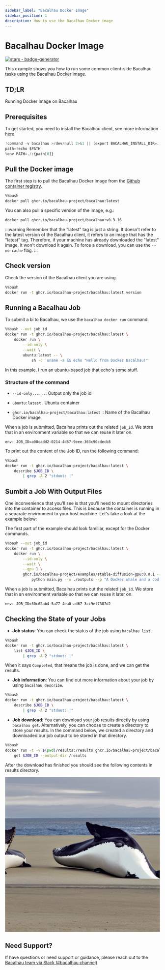 ```yaml
---
sidebar_label: "Bacalhau Docker Image"
sidebar_position: 1
description: How to use the Bacalhau Docker image
---
```

# Bacalhau Docker Image


[![stars - badge-generator](https://img.shields.io/github/stars/bacalhau-project/bacalhau?style=social)](https://github.com/bacalhau-project/bacalhau)

This example shows you how to run some common client-side Bacalhau tasks using the Bacalhau Docker image.

## TD;LR
Running Docker image on Bacalhau

## Prerequisites

To get started, you need to install the Bacalhau client, see more information [here](https://docs.bacalhau.org/getting-started/installation)


```python
!command -v bacalhau >/dev/null 2>&1 || (export BACALHAU_INSTALL_DIR=.; curl -sL https://get.bacalhau.org/install.sh | bash)
path=!echo $PATH
%env PATH=./:{path[0]}
```

## Pull the Docker image

The first step is to pull the Bacalhau Docker image from the [Github container registry](https://github.com/orgs/bacalhau-project/packages/container/package/bacalhau).


```bash
%%bash
docker pull ghcr.io/bacalhau-project/bacalhau:latest
```

You can also pull a specific version of the image, e.g.:

```bash
docker pull ghcr.io/bacalhau-project/bacalhau:v0.3.16
```

:::warning
Remember that the "latest" tag is just a string. It doesn't refer to the latest version of the Bacalhau client, it refers to an image that has the "latest" tag. Therefore, if your machine has already downloaded the "latest" image, it won't download it again. To force a download, you can use the `--no-cache` flag.
:::

## Check version

Check the version of the Bacalhau client you are using.



```bash
%%bash
docker run -t ghcr.io/bacalhau-project/bacalhau:latest version
```

## Running a Bacalhau Job

To submit a bi to Bacalhau, we use the `bacalhau docker run` command. 


```bash
%%bash --out job_id
docker run -t ghcr.io/bacalhau-project/bacalhau:latest \
    docker run \
        --id-only \
        --wait \
        ubuntu:latest -- \
            sh -c 'uname -a && echo "Hello from Docker Bacalhau!"'
```

In this example, I run an ubuntu-based job that echo's some stuff.

### Structure of the command

-  `--id-only......`: Output only the job id

- `ubuntu:latest.` Ubuntu container

- `ghcr.io/bacalhau-project/bacalhau:latest `: Name of the Bacalhau Docker image

When a job is submitted, Bacalhau prints out the related `job_id`. We store that in an environment variable so that we can reuse it later on.

    env: JOB_ID=a00cadd2-0214-4d57-9eee-363c90cdecb8


To print out the content of the Job ID, run the following command:


```bash
%%bash
docker run -t ghcr.io/bacalhau-project/bacalhau:latest \
    describe $JOB_ID \
        | grep -A 2 "stdout: |"
```

## Sumbit a Job With Output Files

One inconvenience that you'll see is that you'll need to mount directories into the container to access files. This is because the container is running in a separate environment to your host machine. Let's take a look at the example below:

The first part of the example should look familiar, except for the Docker commands.


```bash
%%bash --out job_id
docker run -t ghcr.io/bacalhau-project/bacalhau:latest \
    docker run \
        --id-only \
        --wait \
        --gpu 1 \
        ghcr.io/bacalhau-project/examples/stable-diffusion-gpu:0.0.1 -- \
            python main.py --o ./outputs --p "A Docker whale and a cod having a conversation about the state of the ocean"
```


When a job is submitted, Bacalhau prints out the related `job_id`. We store that in an environment variable so that we can reuse it later on.

    env: JOB_ID=30c62ab4-5a77-4ea0-ad67-3cc9ef7387d2


## Checking the State of your Jobs

- **Job status**: You can check the status of the job using `bacalhau list`. 


```bash
%%bash
docker run -t ghcr.io/bacalhau-project/bacalhau:latest \
    list $JOB_ID \
        | grep -A 2 "stdout: |"
```

When it says `Completed`, that means the job is done, and we can get the results.

- **Job information**: You can find out more information about your job by using `bacalhau describe`.


```bash
%%bash
docker run -t ghcr.io/bacalhau-project/bacalhau:latest \
    describe $JOB_ID \
        | grep -A 2 "stdout: |"
```

- **Job download**: You can download your job results directly by using `bacalhau get`. Alternatively, you can choose to create a directory to store your results. In the command below, we created a directory and downloaded our job output to be stored in that directory.


```bash
%%bash
docker run -t -v $(pwd)/results:/results ghcr.io/bacalhau-project/bacalhau:latest \
    get $JOB_ID --output-dir /results
```

After the download has finished you should see the following contents in results directory. 




    
![png](index_files/index_25_0.png)
    



## Need Support?

If have questions or need support or guidance, please reach out to the [Bacalhau team via Slack (#bacalhau channel)](https://filecoin.io/slack)

